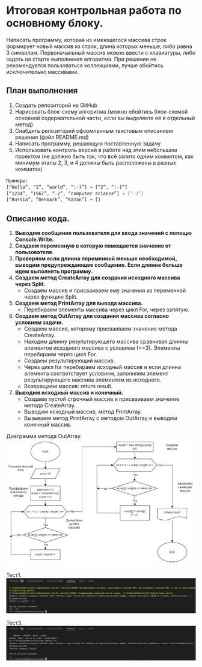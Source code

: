 # Итоговая контрольная работа по основному блоку. #

Написать программу, которая из имеющегося массива строк формирует новый массив из строк, длина которых меньше, либо равна 3 символам. Первоначальный массив можно ввести с клавиатуры, либо задать на старте выполнения алгоритма. При решении не рекомендуется пользоваться коллекциями, лучше обойтись исключительно массивами.

## План выполнения ##
1. Создать репозиторий на GitHub
2. Нарисовать блок-схему алгоритма (можно обойтись блок-схемой основной содержательной части, если вы выделяете её в отдельный метод)
3. Снабдить репозиторий оформленным текстовым описанием решения (файл README.md)
4. Написать программу, решающую поставленную задачу
5. Использовать контроль версий в работе над этим небольшим проектом (не должно быть так, что всё залито одним коммитом, как минимум этапы 2, 3, и 4 должны быть расположены в разных коммитах)

```sh
Примеры:
[“Hello”, “2”, “world”, “:-)”] → [“2”, “:-)”]
[“1234”, “1567”, “-2”, “computer science”] → [“-2”]
[“Russia”, “Denmark”, “Kazan”] → []
```

## Описание кода. ##

1. **Выводим сообщение пользователя для ввода значений с попощю Console.Write.** 
2. **Создаем переменную в которую помещается значение от пользователя.** 
3. **Проверяем если длинна переменной меньше необходимой, выводим предупреждающее сообщение. Если длинна больше идем выполнять программу.**
4. **Создаем метод CreateArray для создания исходного массива через Split.**
    * Создаем массив и присваиваем ему значения из переменной через функцию Split.
5. **Создаем метод PrintArray для вывода массива.**
    * Перебираем элементы массива через цикл For, через запятую. 
6. **Создаем метод OutArray для создания массива согласно условиям задачи.**
    * Создаем массив, которому присваиваем значение метода CreateArray.
    * Находим длинну результирующего массива сравнивая длинны элементов исходного массива с условием (<=3). Элементы перебираем через цикл For. 
    * Создаем результирующий массив. 
    * Через цикл  for  перебираем исходный массив и если длинна элемента соответствует условиям, заполняем элемент результирующего массива элементом из исходного. 
    * Возвращаем массив: return result.
7. **Выводим исходный массив и конечный.**
    * Создаем пустой строчный массив и присваиваем значение метода CreateArray.
    * Выводим исходный массив, метод PrintArray.
    * Вызываем метод PrintArray с методом OutArray и выводим конечный массив. 

Диаграмма метода OutArray.
![OutArray](itog_OutArray.jpg)

Тест1.
![Тест1](test1.jpg)

Тест3.
![Тест3](test3.jpg)